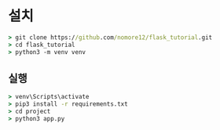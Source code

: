# 설치

```cmd
> git clone https://github.com/nomore12/flask_tutorial.git
> cd flask_tutorial
> python3 -m venv venv
```

## 실행

```cmd
> venv\Scripts\activate
> pip3 install -r requirements.txt
> cd project
> python3 app.py
```
